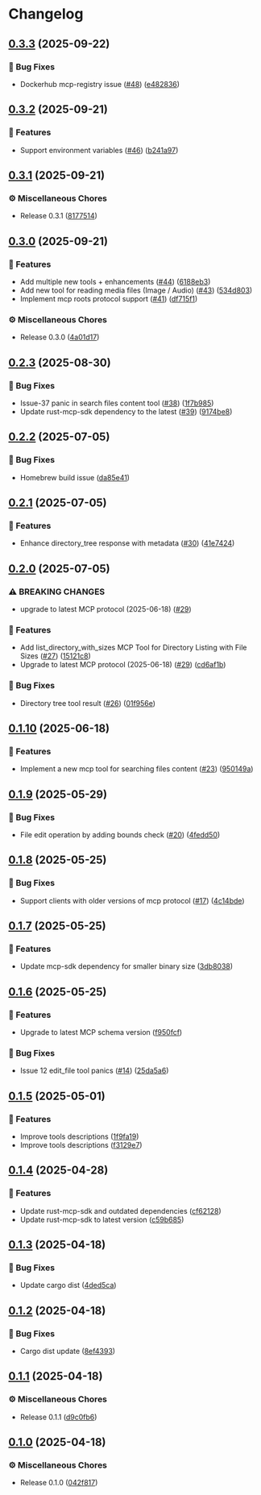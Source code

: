 # Changelog

## [0.3.3](https://github.com/rust-mcp-stack/rust-mcp-filesystem/compare/v0.3.2...v0.3.3) (2025-09-22)


### 🐛 Bug Fixes

* Dockerhub mcp-registry issue ([#48](https://github.com/rust-mcp-stack/rust-mcp-filesystem/issues/48)) ([e482836](https://github.com/rust-mcp-stack/rust-mcp-filesystem/commit/e482836b57b1786815bd87d2f50a7cd0488fbbf9))

## [0.3.2](https://github.com/rust-mcp-stack/rust-mcp-filesystem/compare/v0.3.1...v0.3.2) (2025-09-21)


### 🚀 Features

* Support environment variables ([#46](https://github.com/rust-mcp-stack/rust-mcp-filesystem/issues/46)) ([b241a97](https://github.com/rust-mcp-stack/rust-mcp-filesystem/commit/b241a976519b488323ef68f927a21b6e24be3126))

## [0.3.1](https://github.com/rust-mcp-stack/rust-mcp-filesystem/compare/v0.3.0...v0.3.1) (2025-09-21)


### ⚙️ Miscellaneous Chores

* Release 0.3.1 ([8177514](https://github.com/rust-mcp-stack/rust-mcp-filesystem/commit/81775149765025a5a420762ebd8c3a09921601b3))

## [0.3.0](https://github.com/rust-mcp-stack/rust-mcp-filesystem/compare/v0.2.3...v0.3.0) (2025-09-21)


### 🚀 Features

* Add multiple new tools + enhancements ([#44](https://github.com/rust-mcp-stack/rust-mcp-filesystem/issues/44)) ([6188eb3](https://github.com/rust-mcp-stack/rust-mcp-filesystem/commit/6188eb3b54e58fad8bf22488b306bf3523f60cda))
* Add new tool for reading media files (Image / Audio) ([#43](https://github.com/rust-mcp-stack/rust-mcp-filesystem/issues/43)) ([534d803](https://github.com/rust-mcp-stack/rust-mcp-filesystem/commit/534d8036cdd2e9b7e6d6635bce136949acc32518))
* Implement mcp roots protocol support ([#41](https://github.com/rust-mcp-stack/rust-mcp-filesystem/issues/41)) ([df715f1](https://github.com/rust-mcp-stack/rust-mcp-filesystem/commit/df715f13bddb1c980513ef87ec3911c8cade1bce))


### ⚙️ Miscellaneous Chores

* Release 0.3.0 ([4a01d17](https://github.com/rust-mcp-stack/rust-mcp-filesystem/commit/4a01d1725319ced7324e24e71922a2f9a59ebb9e))

## [0.2.3](https://github.com/rust-mcp-stack/rust-mcp-filesystem/compare/v0.2.2...v0.2.3) (2025-08-30)


### 🐛 Bug Fixes

* Issue-37 panic in search files content tool ([#38](https://github.com/rust-mcp-stack/rust-mcp-filesystem/issues/38)) ([1f7b985](https://github.com/rust-mcp-stack/rust-mcp-filesystem/commit/1f7b985ffc5bf6b6c00225c6755f1ae068fad1d5))
* Update rust-mcp-sdk dependency to the latest ([#39](https://github.com/rust-mcp-stack/rust-mcp-filesystem/issues/39)) ([9174be8](https://github.com/rust-mcp-stack/rust-mcp-filesystem/commit/9174be8c9286eb5245a4e0537e803dfff51a4cee))

## [0.2.2](https://github.com/rust-mcp-stack/rust-mcp-filesystem/compare/v0.2.1...v0.2.2) (2025-07-05)


### 🐛 Bug Fixes

* Homebrew build issue ([da85e41](https://github.com/rust-mcp-stack/rust-mcp-filesystem/commit/da85e4122ca67219d80d5b2946004bbc7986cef9))

## [0.2.1](https://github.com/rust-mcp-stack/rust-mcp-filesystem/compare/v0.2.0...v0.2.1) (2025-07-05)


### 🚀 Features

* Enhance directory_tree response with metadata ([#30](https://github.com/rust-mcp-stack/rust-mcp-filesystem/issues/30)) ([41e7424](https://github.com/rust-mcp-stack/rust-mcp-filesystem/commit/41e742401fdf0d09f74084d3ead6082bd7e51384))

## [0.2.0](https://github.com/rust-mcp-stack/rust-mcp-filesystem/compare/v0.1.10...v0.2.0) (2025-07-05)


### ⚠ BREAKING CHANGES

* upgrade to latest MCP protocol (2025-06-18) ([#29](https://github.com/rust-mcp-stack/rust-mcp-filesystem/issues/29))

### 🚀 Features

* Add list_directory_with_sizes MCP Tool for Directory Listing with File Sizes ([#27](https://github.com/rust-mcp-stack/rust-mcp-filesystem/issues/27)) ([15121c8](https://github.com/rust-mcp-stack/rust-mcp-filesystem/commit/15121c8d1605366ea5185f6a9e2ffd7036693d13))
* Upgrade to latest MCP protocol (2025-06-18) ([#29](https://github.com/rust-mcp-stack/rust-mcp-filesystem/issues/29)) ([cd6af1b](https://github.com/rust-mcp-stack/rust-mcp-filesystem/commit/cd6af1bfc14dab4b2ba68b014be860c8e9668667))


### 🐛 Bug Fixes

* Directory tree tool result ([#26](https://github.com/rust-mcp-stack/rust-mcp-filesystem/issues/26)) ([01f956e](https://github.com/rust-mcp-stack/rust-mcp-filesystem/commit/01f956efdde5fdd0e5fd14f30e4ebdac53d728f7))

## [0.1.10](https://github.com/rust-mcp-stack/rust-mcp-filesystem/compare/v0.1.9...v0.1.10) (2025-06-18)


### 🚀 Features

* Implement a new mcp tool for searching files content ([#23](https://github.com/rust-mcp-stack/rust-mcp-filesystem/issues/23)) ([950149a](https://github.com/rust-mcp-stack/rust-mcp-filesystem/commit/950149aa30542c8ffcba040de614861eda4b68da))

## [0.1.9](https://github.com/rust-mcp-stack/rust-mcp-filesystem/compare/v0.1.8...v0.1.9) (2025-05-29)


### 🐛 Bug Fixes

* File edit operation by adding bounds check ([#20](https://github.com/rust-mcp-stack/rust-mcp-filesystem/issues/20)) ([4fedd50](https://github.com/rust-mcp-stack/rust-mcp-filesystem/commit/4fedd5090e3204aee8f9dff9442953b8d2993616))

## [0.1.8](https://github.com/rust-mcp-stack/rust-mcp-filesystem/compare/v0.1.7...v0.1.8) (2025-05-25)


### 🐛 Bug Fixes

* Support clients with older versions of mcp protocol ([#17](https://github.com/rust-mcp-stack/rust-mcp-filesystem/issues/17)) ([4c14bde](https://github.com/rust-mcp-stack/rust-mcp-filesystem/commit/4c14bde9f9233535cdf0cb17127ed15a24d2650a))

## [0.1.7](https://github.com/rust-mcp-stack/rust-mcp-filesystem/compare/v0.1.6...v0.1.7) (2025-05-25)


### 🚀 Features

* Update mcp-sdk dependency for smaller binary size ([3db8038](https://github.com/rust-mcp-stack/rust-mcp-filesystem/commit/3db80384a9d7c975229cceb5a78e0c0e2cb6f2ef))

## [0.1.6](https://github.com/rust-mcp-stack/rust-mcp-filesystem/compare/v0.1.5...v0.1.6) (2025-05-25)


### 🚀 Features

* Upgrade to latest MCP schema version ([f950fcf](https://github.com/rust-mcp-stack/rust-mcp-filesystem/commit/f950fcf086da51115426796e474ba1d6180e3b01))


### 🐛 Bug Fixes

* Issue 12 edit_file tool panics ([#14](https://github.com/rust-mcp-stack/rust-mcp-filesystem/issues/14)) ([25da5a6](https://github.com/rust-mcp-stack/rust-mcp-filesystem/commit/25da5a674a0455d9e752da65b5fcb94053aa40b1))

## [0.1.5](https://github.com/rust-mcp-stack/rust-mcp-filesystem/compare/v0.1.4...v0.1.5) (2025-05-01)


### 🚀 Features

* Improve tools descriptions ([1f9fa19](https://github.com/rust-mcp-stack/rust-mcp-filesystem/commit/1f9fa193bc09e45179fa1c42e00b1e67c979e134))
* Improve tools descriptions ([f3129e7](https://github.com/rust-mcp-stack/rust-mcp-filesystem/commit/f3129e7188986899f099e9bf211fb1b960081645))

## [0.1.4](https://github.com/rust-mcp-stack/rust-mcp-filesystem/compare/v0.1.3...v0.1.4) (2025-04-28)


### 🚀 Features

* Update rust-mcp-sdk and outdated dependencies ([cf62128](https://github.com/rust-mcp-stack/rust-mcp-filesystem/commit/cf62128d2845566fc900aaee62f5932f6bda0e72))
* Update rust-mcp-sdk to latest version ([c59b685](https://github.com/rust-mcp-stack/rust-mcp-filesystem/commit/c59b6854f5df6fd2d98232eff72e9a635cb08bd5))

## [0.1.3](https://github.com/rust-mcp-stack/rust-mcp-filesystem/compare/v0.1.2...v0.1.3) (2025-04-18)


### 🐛 Bug Fixes

* Update cargo dist ([4ded5ca](https://github.com/rust-mcp-stack/rust-mcp-filesystem/commit/4ded5cae9fc292dfea821f82aeaea5eea2c069ca))

## [0.1.2](https://github.com/rust-mcp-stack/rust-mcp-filesystem/compare/v0.1.1...v0.1.2) (2025-04-18)


### 🐛 Bug Fixes

* Cargo dist update ([8ef4393](https://github.com/rust-mcp-stack/rust-mcp-filesystem/commit/8ef43935a5fb92df33da36e12812de004e337a57))

## [0.1.1](https://github.com/rust-mcp-stack/rust-mcp-filesystem/compare/v0.1.0...v0.1.1) (2025-04-18)


### ⚙️ Miscellaneous Chores

* Release 0.1.1 ([d9c0fb6](https://github.com/rust-mcp-stack/rust-mcp-filesystem/commit/d9c0fb608bf8fe799ca0b6b853c8299226362531))

## [0.1.0](https://github.com/rust-mcp-stack/rust-mcp-filesystem/compare/v0.1.0...v0.1.0) (2025-04-18)


### ⚙️ Miscellaneous Chores

* Release 0.1.0 ([042f817](https://github.com/rust-mcp-stack/rust-mcp-filesystem/commit/042f817ab05129706e532991ef14fc7a4d23bda6))
